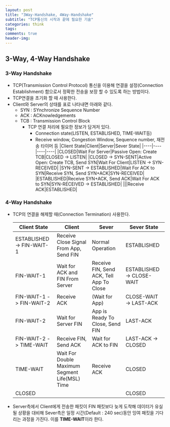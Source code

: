 ```yaml
---  
layout: post  
title: "3Way-Handshake, 4Way-Handshake"  
subtitle: "TCP통신의 시작과 끝에 필요한 기술"  
categories: think
tags: 
comments: true  
header-img:
---
```

## 3-Way, 4-Way Handshake
### 3-Way Handshake	
- TCP(Transmission Control Protocol) 통신을 이용해 연결을 설정(Connection Establishment) 함으로서 정확한 전송을 보장 할 수 있도록 하는 방법이다.
- TCP연결을 초기화 할 때 사용한다.
- Client와 Server의 상태를 표로 나타내면 아래와 같다.
	- SYN : SYnchronize Sequence Number
	- ACK : ACKnowledgements
	- TCB : Transmission Control Block
		- TCP 연결 처리에 필요한 정보가 담겨저 있다.
			- Connection state(LISTEN, ESTABLISHED, TIME-WAIT등)
			- Receive window, Congestion Window, Sequence number, 재전송 타이머 등
    |Client State|Client|Server|Sever State|
	|----|----|----|----|
	|CLOSED|Wait For Server|Passive Open: Create TCB|CLOSED -> LISTEN|
	|CLOSED -> SYN-SENT|Active Open: Create TCB, Send SYN|Wait For Client|LISTEN -> SYN-RECEIVED|
	|SYN-SENT -> ESTABLISHED|Wait For ACK to SYN|Receive SYN, Send SYN+ACK|SYN-RECEIVED|
	|ESTABLISHED|Receive SYN+ACK, Send ACK|Wait For ACK to SYN|SYN-RECEIVED -> ESTABLISHED|
	|||Receive ACK|ESTABLISHED|



### 4-Way Handshake
- TCP의 연결을 해제할 때(Connection Termination) 사용한다. 

	|Client State|Client|Sever|Sever State|
	|----|----|----|----|
	|ESTABLISHED -> FIN-WAIT-1|Receive Close Signal From App, Send FIN|Normal Operation|ESTABLISHED|
	|FIN-WAIT-1|Wait for ACK and FIN From Server|Receive FIN, Send ACK, Tell App To Close|ESTABLISHED -> CLOSE-WAIT|
	|FIN-WAIT-1 -> FIN-WAIT-2|Receive ACK|(Wait for App)|CLOSE-WAIT -> LAST-ACK|
	|FIN-WAIT-2|Wait for Server FIN|App is Ready To Close, Send FIN|LAST-ACK|
	|FIN-WAIT-2 -> TIME-WAIT|Receive FIN, Send ACK|Wait for ACK to FIN|LAST-ACK -> CLOSED|
	|TIME-WAIT|Wait For Double Maximum Segment Life(MSL) Time|Receive ACK|CLOSED|
	|CLOSED|||CLOSED|


- Server측에서 Client에게 전송한 패킷이 FIN 패킷보다 늦게 도착해 데이터가 유실 될 상황을 대비해 Sever측은 일정 시간(Default : 240 sec)동안 잉여 패킷을 기다리는 과정을 가진다. 이를 **TIME-WAIT**이라 한다. 